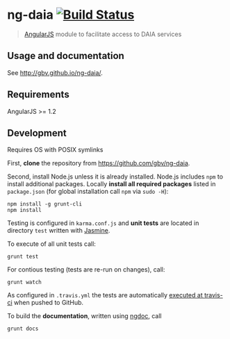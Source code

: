 # ng-daia [![Build Status](https://travis-ci.org/gbv/ng-daia.png?branch=master)](https://travis-ci.org/gbv/ng-daia)

> [AngularJS](http://angularjs.org/) module to facilitate access to DAIA services

## Usage and documentation
 
See <http://gbv.github.io/ng-daia/>.

## Requirements

AngularJS >= 1.2

## Development

Requires OS with POSIX symlinks

First, **clone** the repository from <https://github.com/gbv/ng-daia>.

Second, install Node.js unless it is already installed. Node.js includes `npm`
to install additional packages. Locally **install all required packages**
listed in `package.json` (for global installation call `npm` via `sudo -H`):

    npm install -g grunt-cli
    npm install

Testing is configured in `karma.conf.js` and **unit tests** are located in
directory `test` written with [Jasmine](http://pivotal.github.io/jasmine/). 

To execute of all unit tests call:

    grunt test

For contious testing (tests are re-run on changes), call:

    grunt watch

As configured in `.travis.yml` the tests are automatically 
[executed at travis-ci](https://travis-ci.org/gbv/ng-daia)
when pushed to GitHub.

To build the **documentation**, written using
[ngdoc](https://github.com/angular/angular.js/wiki/Writing-AngularJS-Documentation),
call

    grunt docs

